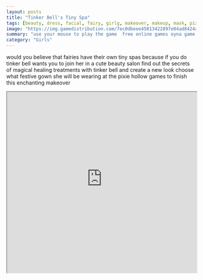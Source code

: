 ```yaml
---
layout: posts
title: "Tinker Bell's Tiny Spa"
tags: [beauty, dress, facial, fairy, girlg, makeover, makeup, mask, pixie, spa, tinkerbell, treatment, hollow, free, online, games, oyna, game, free, games, play, play, games]
image: "https://img.gamedistribution.com/7ec0dbeee45813422897e04ad8424a5e.jpg"
summary: "use your mouse to play the game  free online games oyna game free games play play games"
category: "Girls"
---
```


would you believe that fairies have their own tiny spas because if you do tinker bell wants you to join her in a cute beauty salon find out the secrets of magical healing treatments with tinker bell and create a new look choose what festive gown she will be wearing at the pixie hollow games to finish this enchanting makeover

<iframe width="100%" height="480px;" src="https://flash.gamedistribution.com?game=7ec0dbeee45813422897e04ad8424a5e"></iframe>